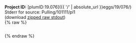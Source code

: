 **Project ID:** [plumID:19.076]({{ '/' | absolute_url }}eggs/19/076/)  
Stderr for source:  Pulling/101111/pl1   
(download [zipped raw stdout](pl1.plumed.stdout.txt.zip))  
{% raw %}
<pre>
</pre>
{% endraw %}
